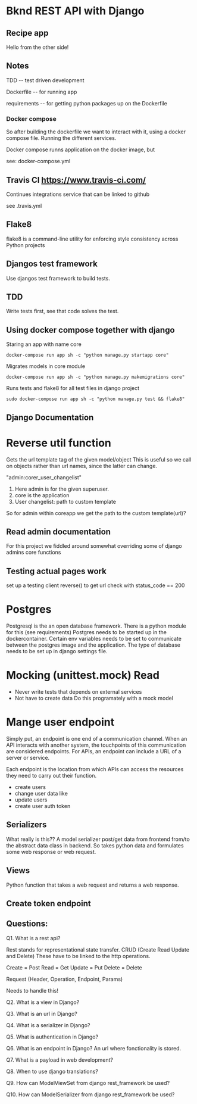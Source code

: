 # Bknd REST API with Django

## Recipe app

Hello from the other side!

## Notes

TDD -- test driven development

Dockerfile -- for running app

requirements -- for getting python packages up on the Dockerfile


### Docker compose

So after building the dockerfile we want to interact with it, using a docker compose file.
Running the different services.


Docker compose runns application on the docker image, but

see: docker-compose.yml


## Travis CI https://www.travis-ci.com/

Continues integrations service that can be linked to github

 see .travis.yml

## Flake8

flake8 is a command-line utility for enforcing style consistency across Python projects

## Djangos test framework

Use djangos test framework to build tests.

## TDD

Write tests first, see that code solves the test.

## Using docker compose together with django

Staring an app with name core

```
docker-compose run app sh -c "python manage.py startapp core"
```

Migrates models in core module 
```
docker-compose run app sh -c "python manage.py makemigrations core"
```

Runs tests and flake8 for all test files in django project
```
sudo docker-compose run app sh -c "python manage.py test && flake8"
```
## Django Documentation

# Reverse util function

Gets the url template tag of the given model/object
This is useful so we call on objects rather than url names, since the latter can change.

"admin:corer\_user\_changelist"
1. Here admin is for the given superuser.
2. core is the application 
3. User changelist: path to custom template

So for admin within coreapp we get the path to the custom template(url)?

## Read admin documentation

For this project we fiddled around somewhat overriding some of django admins
core functions

## Testing actual pages work
 set up a testing client
 reverse() to get url
 check with status_code == 200

# Postgres
 
Postgresql is the an open database framework.
There is a python module for this (see requirements)
Postgres needs to be started up in the dockercontainer.
Certain env variables needs to be set to communicate between the postgres image and the application.
The type of database needs to be set up in django settings file.

# Mocking (unittest.mock) Read
- Never write tests that depends on external services
- Not have to create data
Do this programately with a mock model

# Mange user endpoint

Simply put, an endpoint is one end of a communication channel. When an API interacts with another system, the touchpoints of this communication are considered endpoints. For APIs, an endpoint can include a URL of a server or service. 

Each endpoint is the location from which APIs can access the resources they need to carry out their function.

- create users
- change user data like 
- update users 
- create user auth token


## Serializers

What really is this??
A model serializer post/get data from frontend from/to the abstract data class in backend.
So takes python data and formulates some web response or web request.

## Views

Python function that takes a web request and returns a web response.

## Create token endpoint


## Questions: 

Q1. What is a rest api?

Rest stands for representational state transfer.
CRUD (Create Read Update and Delete)
These have to be linked to the http operations.

Create = Post
Read   = Get
Update = Put
Delete = Delete

Request (Header, Operation, Endpoint, Params)

Needs to handle this!

Q2. What is a view in Django?

Q3. What is an url in Django?

Q4. What is a serializer in Django?

Q5. What is authentication in Django?

Q6. What is an endpoint in Django?
An url where fonctionality is stored.

Q7. What is a payload in web development?

Q8. When to use django translations? 

Q9. How can ModelViewSet from django rest\_framework be used? 

Q10. How can ModelSerializer from django rest\_framework be used? 
